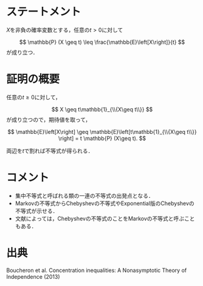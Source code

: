 # ステートメント

$X$を非負の確率変数とする，任意の$t> 0$に対して

$$
\mathbb{P} (X \geq t) \leq \frac{\mathbb{E}\left[X\right]}{t}
$$
が成り立つ．

# 証明の概要
任意の$t\geq 0$に対して，

$$
X \geq t\mathbb{1}_{\\{X\geq t\\}}
$$
が成り立つので，期待値を取って，

$$
\mathbb{E}\left[X\right] \geq \mathbb{E}\left[t\mathbb{1}_{\\{X\geq t\\}} \right] = t \mathbb{P} (X\geq t).
$$

両辺を$t$で割れば不等式が得られる．

# コメント
* 集中不等式と呼ばれる類の一連の不等式の出発点となる．
* Markovの不等式からChebyshevの不等式やExponential版のChebyshevの不等式が示せる．
* 文献によっては，Chebyshevの不等式のことをMarkovの不等式と呼ぶこともある．

# 出典
Boucheron et al. Concentration inequalities: A Nonasymptotic Theory of Independence (2013)
